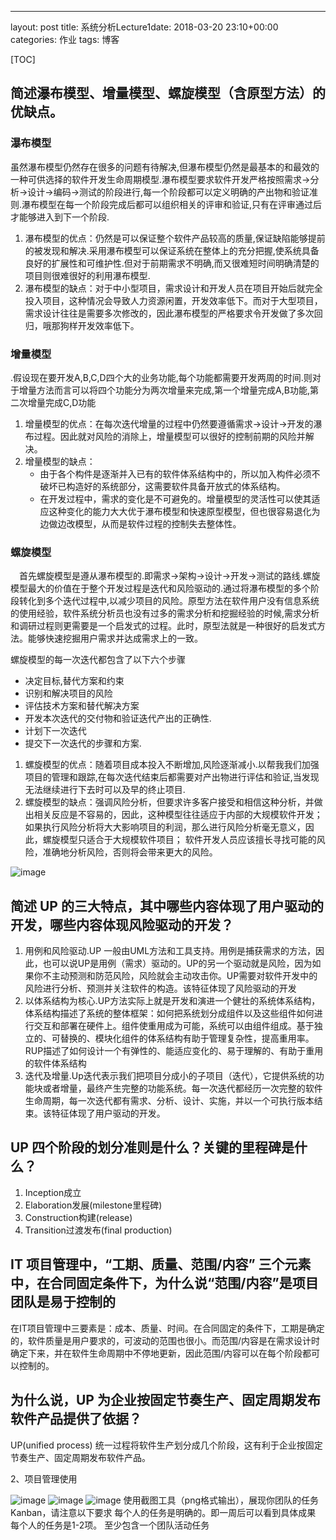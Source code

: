 ﻿---
layout: post
title: 系统分析Lecture1date: 2018-03-20 23:10+00:00
categories: 作业
tags: 博客

[TOC]


## 简述瀑布模型、增量模型、螺旋模型（含原型方法）的优缺点。
### 瀑布模型
虽然瀑布模型仍然存在很多的问题有待解决,但瀑布模型仍然是最基本的和最效的一种可供选择的软件开发生命周期模型.瀑布模型要求软件开发严格按照需求->分析->设计->编码->测试的阶段进行,每一个阶段都可以定义明确的产出物和验证准则.瀑布模型在每一个阶段完成后都可以组织相关的评审和验证,只有在评审通过后才能够进入到下一个阶段.

1. 瀑布模型的优点：仍然是可以保证整个软件产品较高的质量,保证缺陷能够提前的被发现和解决.采用瀑布模型可以保证系统在整体上的充分把握,使系统具备良好的扩展性和可维护性.但对于前期需求不明确,而又很难短时间明确清楚的项目则很难很好的利用瀑布模型.
2. 瀑布模型的缺点：对于中小型项目，需求设计和开发人员在项目开始后就完全投入项目，这种情况会导致人力资源闲置，开发效率低下。而对于大型项目，需求设计往往是需要多次修改的，因此瀑布模型的严格要求令开发做了多次回归，哦那狗样开发效率低下。

### 增量模型
.假设现在要开发A,B,C,D四个大的业务功能,每个功能都需要开发两周的时间.则对于增量方法而言可以将四个功能分为两次增量来完成,第一个增量完成A,B功能,第二次增量完成C,D功能

1. 增量模型的优点：在每次迭代增量的过程中仍然要遵循需求->设计->开发的瀑布过程。因此就对风险的消除上，增量模型可以很好的控制前期的风险并解决。
2. 增量模型的缺点：
   - 由于各个构件是逐渐并入已有的软件体系结构中的，所以加入构件必须不破坏已构造好的系统部分，这需要软件具备开放式的体系结构。
   - 在开发过程中，需求的变化是不可避免的。增量模型的灵活性可以使其适应这种变化的能力大大优于瀑布模型和快速原型模型，但也很容易退化为边做边改模型，从而是软件过程的控制失去整体性。

### 螺旋模型
　首先螺旋模型是遵从瀑布模型的.即需求->架构->设计->开发->测试的路线.螺旋模型最大的价值在于整个开发过程是迭代和风险驱动的.通过将瀑布模型的多个阶段转化到多个迭代过程中,以减少项目的风险。原型方法在软件用户没有信息系统的使用经验，软件系统分析员也没有过多的需求分析和挖掘经验的时候,需求分析和调研过程则更需要是一个启发式的过程。此时，原型法就是一种很好的启发式方法。能够快速挖掘用户需求并达成需求上的一致。

螺旋模型的每一次迭代都包含了以下六个步骤
- 决定目标,替代方案和约束
- 识别和解决项目的风险
- 评估技术方案和替代解决方案
- 开发本次迭代的交付物和验证迭代产出的正确性.
- 计划下一次迭代
- 提交下一次迭代的步骤和方案.


1. 螺旋模型的优点：随着项目成本投入不断增加,风险逐渐减小.以帮我我们加强项目的管理和跟踪,在每次迭代结束后都需要对产出物进行评估和验证,当发现无法继续进行下去时可以及早的终止项目.
2. 螺旋模型的缺点：强调风险分析，但要求许多客户接受和相信这种分析，并做出相关反应是不容易的，因此，这种模型往往适应于内部的大规模软件开发；如果执行风险分析将大大影响项目的利润，那么进行风险分析毫无意义，因此，螺旋模型只适合于大规模软件项目； 软件开发人员应该擅长寻找可能的风险，准确地分析风险，否则将会带来更大的风险。

![image](http://www.51testing.com/ddimg/uploadimg/20070131/1330260.jpg)


## 简述 UP 的三大特点，其中哪些内容体现了用户驱动的开发，哪些内容体现风险驱动的开发？
1. 用例和风险驱动.UP 一般由UML方法和工具支持。用例是捕获需求的方法，因此，也可以说UP是用例（需求）驱动的。UP的另一个驱动就是风险，因为如果你不主动预测和防范风险，风险就会主动攻击你。UP需要对软件开发中的风险进行分析、预测并关注软件的构造。该特征体现了风险驱动的开发
2. 以体系结构为核心.UP方法实际上就是开发和演进一个健壮的系统体系结构，体系结构描述了系统的整体框架：如何把系统划分成组件以及这些组件如何进行交互和部署在硬件上。组件使重用成为可能，系统可以由组件组成。基于独立的、可替换的、模块化组件的体系结构有助于管理复杂性，提高重用率。RUP描述了如何设计一个有弹性的、能适应变化的、易于理解的、有助于重用的软件体系结构
3. 迭代及增量.Up迭代表示我们把项目分成小的子项目（迭代），它提供系统的功能块或者增量，最终产生完整的功能系统。每一次迭代都经历一次完整的软件生命周期，每一次迭代都有需求、分析、设计、实施，并以一个可执行版本结束。该特征体现了用户驱动的开发。

## UP 四个阶段的划分准则是什么？关键的里程碑是什么？
1. Inception成立
2. Elaboration发展(milestone里程碑)
3. Construction构建(release)
4. Transition过渡发布(final production)
## IT 项目管理中，“工期、质量、范围/内容” 三个元素中，在合同固定条件下，为什么说“范围/内容”是项目团队是易于控制的
在IT项目管理中三要素是：成本、质量、时间。在合同固定的条件下，工期是确定的，软件质量是用户要求的，可波动的范围也很小。而范围/内容是在需求设计时确定下来，并在软件生命周期中不停地更新，因此范围/内容可以在每个阶段都可以控制的。
## 为什么说，UP 为企业按固定节奏生产、固定周期发布软件产品提供了依据？
UP(unified process) 统一过程将软件生产划分成几个阶段，这有利于企业按固定节奏生产、固定周期发布软件产品。

2、项目管理使用

![image](https://wx2.sinaimg.cn/mw690/c9a836d8ly1fplwscai4rj20qe0exgmd.jpg)
![image](https://wx2.sinaimg.cn/mw690/c9a836d8ly1fplwsc2ctdj20qd0agjrj.jpg)
![image](https://wx3.sinaimg.cn/mw690/c9a836d8ly1fplwscdwe2j20zc0gndgo.jpg)
使用截图工具（png格式输出），展现你团队的任务 Kanban，请注意以下要求
每个人的任务是明确的。即一周后可以看到具体成果
每个人的任务是1-2项。
至少包含一个团队活动任务

